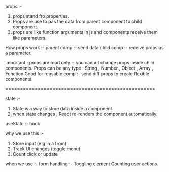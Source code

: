 props :- 

1. props stand fro properties.
2. Props are use to pas the data from parent component to child component.
3. props are like function arguments in js and components receive them like parameters.

How props work :-
parent comp :- send data
child comp :- receive props as a parameter.



important :
props are read only :- you cannot change props inside child components.
Props can be any type : String , Number , Object , Array , Function
Good for reusable comp :- send diff props to create flexible components


===================================================


state :- 
1. State is a way to store data inside a component.
2. when state changes , React re-renders the component automatically.

useState :- hook 


why we use this :- 
1. Store input (e.g in a from)
2. Track UI changes (toggle menu)
3. Count click or update
   

when we use :-
form handling :- 
Toggling element 
Counting user actions
